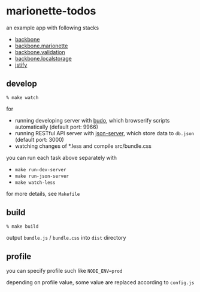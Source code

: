 # marionette-todos

an example app with following stacks

* [backbone](https://github.com/jashkenas/backbone)
* [backbone.marionette](https://github.com/marionettejs/backbone.marionette)
* [backbone.validation](https://github.com/thedersen/backbone.validation)
* [backbone.localstorage](https://github.com/jeromegn/Backbone.localStorage)
* [jstify](https://github.com/zertosh/jstify)


## develop

```
% make watch
```

for

* running developing server with [budo](https://github.com/mattdesl/budo), which browserify scripts automatically (default port: 9966)
* running RESTful API server with [json-server](https://github.com/typicode/json-server), which store data to `db.json` (default port: 3000)
* watching changes of *.less and compile src/bundle.css


you can run each task above separately with

* `make run-dev-server`
* `make run-json-server`
* `make watch-less`

for more details, see `Makefile`


## build

```
% make build
```

output `bundle.js` / `bundle.css` into `dist` directory


## profile

you can specify profile such like `NODE_ENV=prod`

depending on profile value, some value are replaced according to `config.js`
